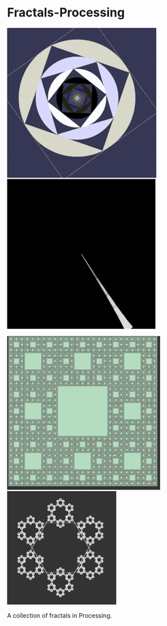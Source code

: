# Fractals-Processing
![alt text](preview1.gif)
![alt text](preview2.gif)

![alt text](preview4.jpg)
![alt text](preview5.jpg)

A collection of fractals in Processing.
